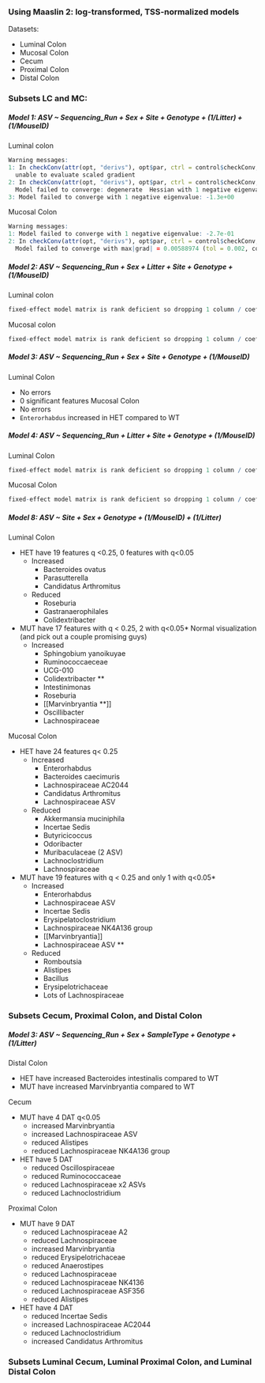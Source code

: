 ### Using Maaslin 2: log-transformed, TSS-normalized models

Datasets: 
- Luminal Colon 
- Mucosal Colon 
- Cecum 
- Proximal Colon 
- Distal Colon 
### Subsets LC and MC:
##### Model 1: ASV ~ Sequencing_Run + Sex + Site + Genotype + (1/Litter) + (1/MouseID)

Luminal colon 
```R
Warning messages:
1: In checkConv(attr(opt, "derivs"), opt$par, ctrl = control$checkConv,  :
  unable to evaluate scaled gradient
2: In checkConv(attr(opt, "derivs"), opt$par, ctrl = control$checkConv,  :
  Model failed to converge: degenerate  Hessian with 1 negative eigenvalues
3: Model failed to converge with 1 negative eigenvalue: -1.3e+00 
```

Mucosal Colon
```R
Warning messages:
1: Model failed to converge with 1 negative eigenvalue: -2.7e-01 
2: In checkConv(attr(opt, "derivs"), opt$par, ctrl = control$checkConv,  :
  Model failed to converge with max|grad| = 0.00588974 (tol = 0.002, component 1)
```

##### Model 2: ASV ~ Sequencing_Run + Sex + Litter + Site + Genotype + (1/MouseID)
Luminal colon 
```R
fixed-effect model matrix is rank deficient so dropping 1 column / coefficient
```

 Mucosal colon
```R
fixed-effect model matrix is rank deficient so dropping 1 column / coefficient
```

##### Model 3: ASV ~ Sequencing_Run + Sex  + Site + Genotype + (1/MouseID)

Luminal Colon
- No errors
- 0 significant features 
Mucosal Colon
- No errors
- `Enterorhabdus` increased in HET compared to WT 

##### Model 4: ASV ~ Sequencing_Run + Litter  + Site + Genotype + (1/MouseID)

Luminal Colon

```R
fixed-effect model matrix is rank deficient so dropping 1 column / coefficient
```

Mucosal Colon
```R
fixed-effect model matrix is rank deficient so dropping 1 column / coefficient
```

##### Model 8: ASV ~ Site + Sex + Genotype + (1/MouseID) + (1/Litter)

Luminal Colon
- HET have 19 features q <0.25, 0 features with q<0.05
	- Increased
		- Bacteroides ovatus
		- Parasutterella
		- Candidatus Arthromitus
	- Reduced 
		- Roseburia
		- Gastranaerophilales
		- Colidextribacter 
- MUT have 17 features with q < 0.25, 2 with q<0.05* Normal visualization (and pick out a couple promising guys)
	- Increased 
		- Sphingobium yanoikuyae
		- Ruminococcaeceae
		- UCG-010
		- Colidextribacter **
		- Intestinimonas
		- Roseburia
		- [[Marvinbryantia **]]
		- Oscillibacter
		- Lachnospiraceae

Mucosal Colon
- HET have 24 features q< 0.25
	- Increased
		- Enterorhabdus
		- Bacteroides caecimuris
		- Lachnospiraceae AC2044
		- Candidatus Arthromitus
		- Lachnospiraceae ASV 
	- Reduced 
		- Akkermansia muciniphila
		- Incertae Sedis
		- Butyricicoccus
		- Odoribacter
		- Muribaculaceae (2 ASV)
		- Lachnoclostridium 
		- Lachnospiraceae 
- MUT have 19 features with q < 0.25 and only 1 with q<0.05*
	- Increased 
		- Enterorhabdus
		- Lachnospiraceae ASV 
		- Incertae Sedis
		- Erysipelatoclostridium
		- Lachnospiraceae NK4A136 group
		- [[Marvinbryantia]]
		- Lachnospiraceae ASV ** 
	- Reduced
		- Romboutsia
		- Alistipes 
		- Bacillus
		- Erysipelotrichaceae 
		- Lots of Lachnospiraceae 

### Subsets Cecum, Proximal Colon, and Distal Colon
##### Model 3: ASV ~ Sequencing_Run + Sex  + SampleType + Genotype + (1/Litter)

Distal Colon
- HET have increased Bacteroides intestinalis compared to WT 
- MUT have increased Marvinbryantia compared to WT 

Cecum 
- MUT have 4 DAT q<0.05
	- increased Marvinbryantia
	- increased Lachnospiraceae ASV 
	- reduced Alistipes
	- reduced Lachnospiraceae NK4A136 group 
- HET have 5 DAT 
	- reduced Oscillospiraceae
	- reduced Ruminococcaceae
	- reduced Lachnospiraceae x2 ASVs 
	- reduced Lachnoclostridium

Proximal Colon
- MUT have 9 DAT 
	- reduced Lachnospiraceae A2 
	- reduced Lachnospiraceae 
	- increased Marvinbryantia
	- reduced Erysipelotrichaceae
	- reduced Anaerostipes
	- reduced Lachnospiraceae
	- reduced Lachnospiraceae NK4136
	- reduced Lachnospiraceae ASF356 
	- reduced Alistipes
- HET have 4 DAT 
	- reduced Incertae Sedis
	- increased Lachnospiraceae AC2044
	- reduced Lachnoclostridium
	- increased Candidatus Arthromitus

### Subsets Luminal Cecum, Luminal Proximal Colon, and Luminal Distal Colon